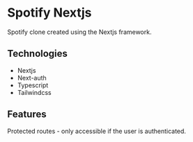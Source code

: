 # Spotify Nextjs

Spotify clone created using the Nextjs framework. 

## Technologies 

* Nextjs
* Next-auth
* Typescript
* Tailwindcss

## Features 
Protected routes - only accessible if the user is authenticated. 